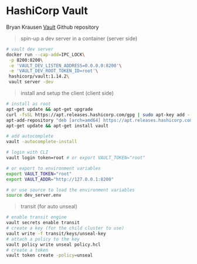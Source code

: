 # HashiCorp Vault

Bryan Krausen [Vault](https://github.com/btkrausen/hashicorp/tree/master/vault) Github repository

> spin-up a dev server in a container (server side)

```bash
# vault dev server
docker run --cap-add=IPC_LOCK\
 -p 8200:8200\
 -e 'VAULT_DEV_LISTEN_ADDRESS=0.0.0.0:8200'\
 -e 'VAULT_DEV_ROOT_TOKEN_ID=root'\
 hashicorp/vault:1.14.2\
 vault server -dev
```

> install and setup the client (client side)

```bash
# install as root
apt-get update && apt-get upgrade
curl -fsSL https://apt.releases.hashicorp.com/gpg | sudo apt-key add -
apt-add-repository "deb [arch=amd64] https://apt.releases.hashicorp.com $(lsb_release -cs) main"
apt-get update && apt-get install vault

# add autocomplete
vault -autocomplete-install

# login with CLI
vault login token=root # or export VAULT_TOKEN="root"

# or export to environment variables
export VAULT_TOKEN="root"
export VAULT_ADDR="http://127.0.0.1:8200"

# or use source to load the environment variables
source dev_server.env
```

> transit (for auto unseal)

```bash
# enable transit engine
vault secrets enable transit
# create a key (for the child cluster to use)
vault write -f transit/keys/unseal-key
# attach a policy to the key
vault policy write unseal policy.hcl
# create a token
vault token create -policy=unseal
```
